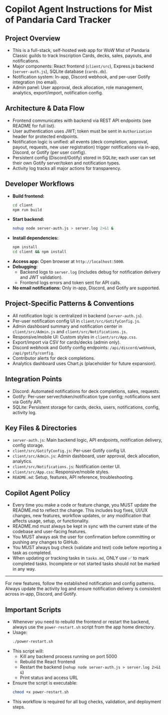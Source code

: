 # Copilot Agent Instructions for Mist of Pandaria Card Tracker

## Project Overview
- This is a full-stack, self-hosted web app for WoW Mist of Pandaria Classic guilds to track Inscription Cards, decks, sales, payouts, and notifications.
- Major components: React frontend (`client/src`), Express.js backend (`server-auth.js`), SQLite database (`cards.db`).
- Notification system: In-app, Discord webhook, and per-user Gotify integration (no email).
- Admin panel: User approval, deck allocation, role management, analytics, export/import, notification config.

## Architecture & Data Flow
- Frontend communicates with backend via REST API endpoints (see README for full list).
- User authentication uses JWT; token must be sent in `Authorization` header for protected endpoints.
- Notification logic is unified: all events (deck completion, approval, payout, requests, new user registration) trigger notifications via in-app, Discord, or Gotify (per user config).
- Persistent config (Discord/Gotify) stored in SQLite; each user can set their own Gotify server/token and notification types.
- Activity log tracks all major actions for transparency.

## Developer Workflows
- **Build frontend:**
  ```bash
  cd client
  npm run build
  ```
- **Start backend:**
  ```bash
  nohup node server-auth.js > server.log 2>&1 &
  ```
- **Install dependencies:**
  ```bash
  npm install
  cd client && npm install
  ```
- **Access app:**
  Open browser at `http://localhost:5000`.
- **Debugging:**
  - Backend logs to `server.log` (includes debug for notification delivery and JWT validation).
  - Frontend logs errors and token sent for API calls.
- **No email notifications:** Only in-app, Discord, and Gotify are supported.

## Project-Specific Patterns & Conventions
- All notification logic is centralized in backend (`server-auth.js`).
- Per-user notification config UI in `client/src/GotifyConfig.js`.
- Admin dashboard summary and notification center in `client/src/Admin.js` and `client/src/Notifications.js`.
- Responsive/mobile UI: Custom styles in `client/src/App.css`.
- Export/import via CSV for cards/decks (admin only).
- Discord webhook and Gotify config endpoints: `/api/discord/webhook`, `/api/gotify/config`.
- Contributor alerts for deck completions.
- Analytics dashboard uses Chart.js (placeholder for future expansion).

## Integration Points
- Discord: Automated notifications for deck completions, sales, requests.
- Gotify: Per-user server/token/notification type config; notifications sent via Gotify API.
- SQLite: Persistent storage for cards, decks, users, notifications, config, activity log.

## Key Files & Directories
- `server-auth.js`: Main backend logic, API endpoints, notification delivery, config storage.
- `client/src/GotifyConfig.js`: Per-user Gotify config UI.
- `client/src/Admin.js`: Admin dashboard, user approval, deck allocation, analytics.
- `client/src/Notifications.js`: Notification center UI.
- `client/src/App.css`: Responsive/mobile styles.
- `README.md`: Setup, features, API reference, troubleshooting.

## Copilot Agent Policy
- Every time you make a code or feature change, you MUST update the README.md to reflect the change. This includes bug fixes, UI/UX changes, new features, workflow updates, or any modification that affects usage, setup, or functionality.
- README.md must always be kept in sync with the current state of the codebase and user-facing features.
- You MUST always ask the user for confirmation before committing or pushing any changes to GitHub.
- You MUST always bug check (validate and test) code before reporting a task as completed.
- When updating or tracking tasks in `tasks.md`, ONLY use ✅ to mark completed tasks. Incomplete or not started tasks should not be marked in any way.

---
For new features, follow the established notification and config patterns. Always update the activity log and ensure notification delivery is consistent across in-app, Discord, and Gotify.

## Important Scripts
- Whenever you need to rebuild the frontend or restart the backend, always use the `power-restart.sh` script from the app home directory.
- Usage:
  ```bash
  ./power-restart.sh
  ```
- This script will:
  - Kill any backend process running on port 5000
  - Rebuild the React frontend
  - Restart the backend (`nohup node server-auth.js > server.log 2>&1 &`)
  - Print status and access URL
- Ensure the script is executable:
  ```bash
  chmod +x power-restart.sh
  ```
- This workflow is required for all bug checks, validation, and deployment steps.
